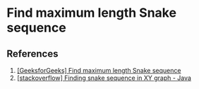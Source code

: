 # Find maximum length Snake sequence

## References

1. [[GeeksforGeeks] Find maximum length Snake sequence](https://www.geeksforgeeks.org/find-maximum-length-snake-sequence/)
1. [[stackoverflow] Finding snake sequence in XY graph - Java](https://stackoverflow.com/questions/25095198/finding-snake-sequence-in-xy-graph-java)
